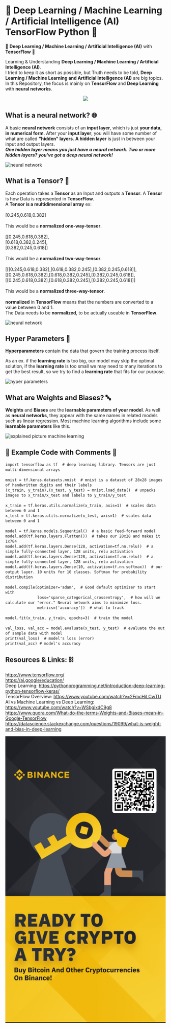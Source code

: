 # 🐍 Deep Learning / Machine Learning / Artificial Intelligence (AI) TensorFlow Python 🐍
🐍 **Deep Learning / Machine Learning / Artificial Intelligence (AI)** with **TensorFlow** 🐍

Learning & Understanding **Deep Learning / Machine Learning / Artificial Intelligence (AI)**.</br>
I tried to keep it as short as possible, but Truth needs to be told, **Deep Learning / Machine Learning and Artificial Intelligence (AI)** are big topics. </br>
In this Repository, the focus is mainly on **TensorFlow** and **Deep Learning** with **neural networks**.

<p align="center">
  <img width="320" src="Images/AI-ML-DL.png">
</p>

## What is a neural network? 🌐

A basic **neural network** consists of an **input layer**, which is just **your data, in numerical form**. After your **input layer**, you will have some number of what are called **"hidden" layers**. **A hidden layer** is just in between your input and output layers.</br> ***One hidden layer means you just have a neural network. Two or more hidden layers? you've got a deep neural network!***

![neural network](Images/artificial-neural-network-model.png)

## What is a Tensor? 🔢

Each operation takes a **Tensor** as an Input and outputs a **Tensor**. A **Tensor** is how Data is represented in **TensorFlow**.</br>
A **Tensor is a multidimensional array** ex: </br></br>
[0.245,0.618,0.382]</br></br>
This would be a **normalized one-way-tensor**.</br></br>
[[0.245,0.618,0.382], </br>[0.618,0.382,0.245], </br>[0.382,0.245,0.618]] </br></br>
This would be a **normalized two-way-tensor**.</br></br>
[[[0.245,0.618,0.382],[0.618,0.382,0.245],[0.382,0.245,0.618]], </br>[[0.245,0.618,0.382],[0.618,0.382,0.245],[0.382,0.245,0.618]], </br>[[0.245,0.618,0.382],[0.618,0.382,0.245],[0.382,0.245,0.618]]] </br></br>
This would be a **normalized three-way-tensor**.</br></br>
**normalized** in **TensorFlow** means that the numbers are converted to a value between 0 and 1.</br> The Data needs to be **normalized**, to be actually useable in **TensorFlow**.

![neural network](Images/tensor.png)

## Hyper Parameters 🔡

**Hyperparameters** contain the data that govern the training process itself. </br>

As an ex. if the **learning rate** is too big, our model may skip the optimal solution, if the **learning rate** is too small we may need to many iterations to get the best result, so we try to find a **learning rate** that fits for our purpose.

![hyper parameters](Images/learning_rate.png)

## What are Weights and Biases? 🔤

**Weights** and **Biases** are the **learnable parameters of your model**. As well as **neural networks**, they appear with the same names in related models such as linear regression. Most machine learning algorithms include some **learnable parameters** like this.

![explained picture machine learning](Images/Overview_Explained_Example.png)

## 📝 Example Code with Comments 📝
```
import tensorflow as tf  # deep learning library. Tensors are just multi-dimensional arrays

mnist = tf.keras.datasets.mnist  # mnist is a dataset of 28x28 images of handwritten digits and their labels
(x_train, y_train),(x_test, y_test) = mnist.load_data()  # unpacks images to x_train/x_test and labels to y_train/y_test

x_train = tf.keras.utils.normalize(x_train, axis=1)  # scales data between 0 and 1
x_test = tf.keras.utils.normalize(x_test, axis=1)  # scales data between 0 and 1

model = tf.keras.models.Sequential()  # a basic feed-forward model
model.add(tf.keras.layers.Flatten())  # takes our 28x28 and makes it 1x784
model.add(tf.keras.layers.Dense(128, activation=tf.nn.relu))  # a simple fully-connected layer, 128 units, relu activation
model.add(tf.keras.layers.Dense(128, activation=tf.nn.relu))  # a simple fully-connected layer, 128 units, relu activation
model.add(tf.keras.layers.Dense(10, activation=tf.nn.softmax))  # our output layer. 10 units for 10 classes. Softmax for probability distribution

model.compile(optimizer='adam',  # Good default optimizer to start with
              loss='sparse_categorical_crossentropy',  # how will we calculate our "error." Neural network aims to minimize loss.
              metrics=['accuracy'])  # what to track

model.fit(x_train, y_train, epochs=3)  # train the model

val_loss, val_acc = model.evaluate(x_test, y_test)  # evaluate the out of sample data with model
print(val_loss)  # model's loss (error)
print(val_acc) # model's accuracy
```
## Resources & Links: ⛓
https://www.tensorflow.org/ </br>
https://ai.google/education/ </br>
Deep Learning: https://pythonprogramming.net/introduction-deep-learning-python-tensorflow-keras/ </br>
TensorFlow Overview: https://www.youtube.com/watch?v=2FmcHiLCwTU </br>
AI vs Machine Learning vs Deep Learning: https://www.youtube.com/watch?v=WSbgixdC9g8 </br>
https://www.quora.com/What-do-the-terms-Weights-and-Biases-mean-in-Google-TensorFlow </br>
https://datascience.stackexchange.com/questions/19099/what-is-weight-and-bias-in-deep-learning

![Binance Ready to give crypto a try ? buy bitcoin and other cryptocurrencies on binance](Images/binance.jpg)
